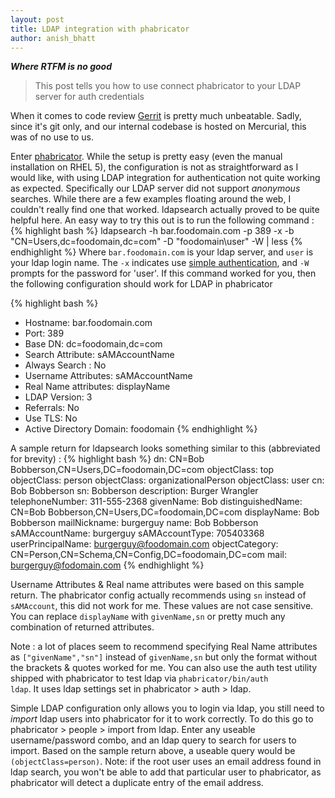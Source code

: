 ```yaml
---
layout: post
title: LDAP integration with phabricator
author: anish_bhatt
---
```


***Where RTFM is no good***

  > This post tells you how to use connect phabricator to your LDAP server for auth credentials

When it comes to code review [Gerrit](https://code.google.com/p/gerrit/) is pretty much unbeatable. Sadly, since it's git only, and our internal codebase is hosted on Mercurial, this was of no use to us. 

Enter [phabricator](http://phabricator.org/). While the setup is pretty easy (even the manual installation on RHEL 5), the configuration is not as straightforward as I would like, with using LDAP integration for authentication not quite working as expected. Specifically our LDAP server did not support *anonymous* searches. While there are a few examples floating around the web, I couldn't really find one that worked. ldapsearch actually proved to be quite helpful here.  An easy way to try this out is to run the following command :
{% highlight bash %}
ldapsearch -h bar.foodomain.com -p 389 -x -b "CN=Users,dc=foodomain,dc=com" -D "foodomain\user" -W | less
{% endhighlight %}
Where <code>bar.foodomain.com</code> is your ldap server, and <code>user</code> is your ldap login name. The <code>-x</code> indicates use [simple authentication](http://docs.oracle.com/javase/jndi/tutorial/ldap/security/simple.html), and <code>-W</code> prompts for the password for 'user'. If this command worked for you, then the following configuration should work for LDAP in phabricator

{% highlight bash %}
* Hostname: bar.foodomain.com
* Port: 389
* Base DN:  dc=foodomain,dc=com
* Search Attribute: sAMAccountName
* Always Search : No
* Username Attributes: sAMAccountName
* Real Name attributes: displayName
* LDAP Version: 3
* Referrals: No
* Use TLS: No
* Active Directory Domain:  foodomain
{% endhighlight %}

A sample return for ldapsearch looks something similar to this (abbreviated for brevity) :
{% highlight bash %}
dn: CN=Bob Bobberson,CN=Users,DC=foodomain,DC=com
objectClass: top
objectClass: person
objectClass: organizationalPerson
objectClass: user
cn: Bob Bobberson
sn: Bobberson
description: Burger Wrangler
telephoneNumber: 311-555-2368
givenName: Bob
distinguishedName: CN=Bob Bobberson,CN=Users,DC=foodomain,DC=com
displayName: Bob Bobberson
mailNickname: burgerguy
name: Bob Bobberson
sAMAccountName: burgerguy
sAMAccountType: 705403368
userPrincipalName: burgerguy@foodomain.com
objectCategory: CN=Person,CN=Schema,CN=Config,DC=foodomain,DC=com
mail: burgerguy@fodomain.com
{% endhighlight %}

Username Attributes & Real name attributes were based on this sample return. The phabricator config actually recommends using <code>sn</code> instead of <code>sAMAccount</code>, this did not work for me. These values are not case sensitive. You can replace <code>displayName</code> with <code>givenName,sn</code> or pretty much any combination of returned attributes.

Note : a lot of places seem to recommend specifying Real Name attributes as <code>["givenName","sn"]</code> instead of <code>givenName,sn</code> but only the format without the brackets & quotes worked for me. You can also use the auth test utility shipped with phabricator to test ldap via <code>phabricator/bin/auth ldap</code>. It uses ldap settings set in phabricator > auth > ldap.

Simple LDAP configuration only allows you to login via ldap, you still need to *import* ldap users into phabricator for it to work correctly. To do this go to phabricator > people > import from ldap. Enter any useable username/password combo, and an ldap query to search for users to import. Based on the sample return above, a useable query would be <code>(objectClass=person)</code>. Note: if the root user uses an email address found in ldap search, you won't be able to add that particular user to phabricator, as phabricator will detect a duplicate entry of the email address.
